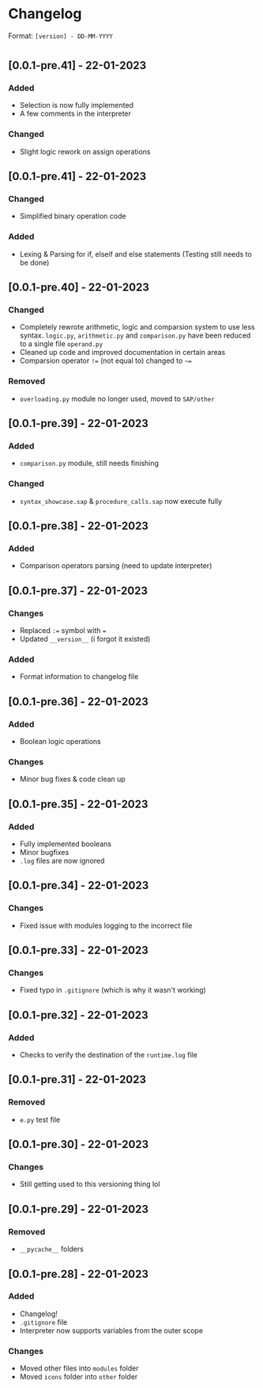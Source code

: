 # Changelog
Format: `[version] - DD-MM-YYYY`
#

## [0.0.1-pre.41] - 22-01-2023

### Added

- Selection is now fully implemented
- A few comments in the interpreter

### Changed

- Slight logic rework on assign operations


## [0.0.1-pre.41] - 22-01-2023

### Changed

- Simplified binary operation code

### Added

- Lexing & Parsing for if, elseif and else statements (Testing still needs to be done)

## [0.0.1-pre.40] - 22-01-2023

### Changed

- Completely rewrote arithmetic, logic and comparsion system to use less syntax. `logic.py`, `arithmetic.py` and `comparison.py` have been reduced to a single file `operand.py`
- Cleaned up code and improved documentation in certain areas
- Comparsion operator `!=` (not equal to) changed to `~=`

### Removed

- `overloading.py` module no longer used, moved to `SAP/other`

## [0.0.1-pre.39] - 22-01-2023

### Added

- `comparison.py` module, still needs finishing

### Changed

- `syntax_showcase.sap` & `procedure_calls.sap` now execute fully

## [0.0.1-pre.38] - 22-01-2023

### Added

- Comparison operators parsing (need to update interpreter)

## [0.0.1-pre.37] - 22-01-2023

### Changes

- Replaced `:=` symbol with `=`
- Updated `__version__` (i forgot it existed)

### Added

- Format information to changelog file

## [0.0.1-pre.36] - 22-01-2023

### Added

- Boolean logic operations

### Changes

- Minor bug fixes & code clean up


## [0.0.1-pre.35] - 22-01-2023

### Added

- Fully implemented booleans
- Minor bugfixes
- `.log` files are now ignored

## [0.0.1-pre.34] - 22-01-2023

### Changes

- Fixed issue with modules logging to the incorrect file

## [0.0.1-pre.33] - 22-01-2023

### Changes

- Fixed typo in `.gitignore` (which is why it wasn't working)

## [0.0.1-pre.32] - 22-01-2023

### Added

- Checks to verify the destination of the `runtime.log` file

## [0.0.1-pre.31] - 22-01-2023

### Removed

- `e.py` test file

## [0.0.1-pre.30] - 22-01-2023

### Changes

- Still getting used to this versioning thing lol

## [0.0.1-pre.29] - 22-01-2023

### Removed

- `__pycache__` folders

## [0.0.1-pre.28] - 22-01-2023

### Added

- Changelog!
- `.gitignore` file
- Interpreter now supports variables from the outer scope

### Changes

- Moved other files into `modules` folder
- Moved `icons` folder into `other` folder